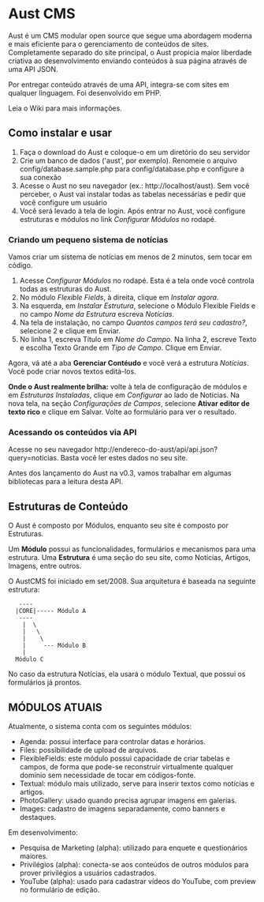 # Aust CMS

Aust é um CMS modular open source que segue uma abordagem moderna e mais eficiente para
o gerenciamento de conteúdos de sites. Completamente separado do site principal, o
Aust propicia maior liberdade criativa ao desenvolvimento enviando conteúdos à
sua página através de uma API JSON.

Por entregar conteúdo através de uma API, integra-se com sites em qualquer linguagem. Foi desenvolvido em PHP.

Leia o Wiki para mais informações.

## Como instalar e usar

1. Faça o download do Aust e coloque-o em um diretório do seu servidor
2. Crie um banco de dados ('aust', por exemplo). Renomeie o arquivo config/database.sample.php
para config/database.php e configure a sua conexão
3. Acesse o Aust no seu navegador (ex.: http://localhost/aust). Sem você perceber,
o Aust vai instalar todas as tabelas necessárias e pedir que você configure um usuário
4. Você será levado à tela de login. Após entrar no Aust, você configure estruturas e módulos no
link _Configurar Módulos_ no rodapé.

### Criando um pequeno sistema de notícias

Vamos criar um sistema de notícias em menos de 2 minutos, sem tocar em código.

1. Acesse _Configurar Módulos_ no rodapé. Esta é a tela onde você controla todas as estruturas do Aust.
2. No módulo _Flexible Fields_, à direita, clique em _Instalar agora_.
3. Na esquerda, em _Instalar Estrutura_, selecione o Módulo Flexible Fields e no campo
_Nome da Estrutura_ escreva _Notícias_.
4. Na tela de instalação, no campo _Quantos campos terá seu cadastro?_, selecione 2 e clique em Enviar.
5. No linha 1, escreva Título em _Nome do Campo_. Na linha 2, escreve Texto e escolha Texto Grande em _Tipo de Campo_. Clique em Enviar.

Agora, vá até a aba **Gerenciar Contéudo** e você verá a estrutura _Notícias_. Você pode criar novos textos editá-los.

**Onde o Aust realmente brilha:** volte à tela de configuração de módulos e em _Estruturas Instaladas_,
clique em _Configurar_ ao lado de Notícias. Na nova tela, na seção _Configurações de Campos_, selecione
**Ativar editor de texto rico** e clique em Salvar. Volte ao formulário para ver o resultado.

### Acessando os conteúdos via API

Acesse no seu navegador http://endereco-do-aust/api/api.json?query=noticias. Basta você ler estes dados no seu site.

Antes dos lançamento do Aust na v0.3, vamos trabalhar em algumas bibliotecas para a leitura desta API.

## Estruturas de Conteúdo

O Aust é composto por Módulos, enquanto seu site é composto por Estruturas.

Um __Módulo__ possui as funcionalidades, formulários e mecanismos para uma estrutura.
Uma __Estrutura__ é uma seção do seu site, como Notícias, Artigos, Imagens, entre outros.


O AustCMS foi iniciado em set/2008. Sua arquitetura é baseada na
seguinte estrutura:

       ----
      |CORE|----- Módulo A
       ----
        |  \
        |   \
        |    \
        |     --- Módulo B
        |
      Módulo C

No caso da estrutura Notícias, ela usará o módulo Textual, que possui os formulários já prontos.


MÓDULOS ATUAIS
---------------------------------------

Atualmente, o sistema conta com os seguintes módulos:

- Agenda: possui interface para controlar datas e horários.
- Files: possibilidade de upload de arquivos.
- FlexibleFields: este módulo possui capacidade de criar tabelas e campos, de forma
			que pode-se reconstruir virtualmente qualquer domínio sem necessidade
			de tocar em códigos-fonte.
- Textual: módulo mais utilizado, serve para inserir textos como notícias e artigos.
- PhotoGallery: usado quando precisa agrupar imagens em galerias.
- Images: cadastro de imagens separadamente, como banners e destaques.

Em desenvolvimento:

- Pesquisa de Marketing (alpha): utilizado para enquete e questionários maiores.
- Privilégios (alpha): conecta-se aos conteúdos de outros módulos para prover
			privilégios a usuários cadastrados.
- YouTube (alpha): usado para cadastrar vídeos do YouTube, com preview no formulário de edição.
